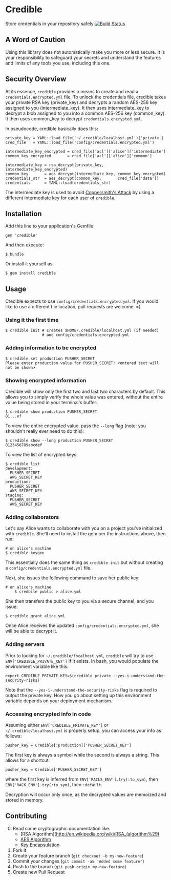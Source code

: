 # Credible

Store credentials in your repository safely
[![Build Status](https://secure.travis-ci.org/listrophy/credible.png?branch=pre-alpha)](http://travis-ci.org/listrophy/credible)

## A Word of Caution

Using this library does not automatically make you more or less secure. It is your responsibility to safeguard your secrets and understand the features and limits of any tools you use, including this one.

## Security Overview

At its essence, `credible` provides a means to create and read a `credentials.encrypted.yml` file. To unlock the credentials file, credible takes your private RSA key (private_key) and decrypts a random AES-256 key assigned to you (intermediate_key). It then uses intermediate_key to decrypt a blob assigned to you into a common AES-256 key (common_key). It then uses common_key to decrypt `credentials.encrypted.yml`.

In pseudocode, credible basically does this:

    private_key = YAML::load_file('~/.credible/localhost.yml')['private']
    cred_file   = YAML::load_file('config/credentials.encrypted.yml')

    intermediate_key_encrypted = cred_file['acl']['alice']['intermediate']
    common_key_encrypted       = cred_file['acl']['alice']['common']

    intermediate_key = rsa_decrypt(private_key,      intermediate_key_encrypted)
    common_key       = aes_decrypt(intermediate_key, common_key_encrypted)
    credentials_str  = aes_decrypt(common_key,       cred_file['data'])
    credentials      = YAML::load(credentials_str)

The intermediate key is used to avoid [Coppersmith's Attack](http://en.wikipedia.org/wiki/Coppersmith's_Attack) by using a different intermediate key for each user of `credible`.

## Installation

Add this line to your application's Gemfile:

    gem 'credible'

And then execute:

    $ bundle

Or install it yourself as:

    $ gem install credible

## Usage

Credible expects to use `config/credentials.encrypted.yml`. If you would like to use a different file location, pull requests are welcome. =)

### Using it the first time

    $ credible init # creates $HOME/.credible/localhost.yml (if needed)
                    # and config/credentials.encrypted.yml

### Adding information to be encrypted

    $ credible set production PUSHER_SECRET
    Please enter production value for PUSHER_SECRET: <entered text will not be shown>

### Showing encrypted information

Credible will show only the first two and last two characters by default. This allows you to simply verify the whole value was entered, without the entire value being stored in your terminal's buffer:

    $ credible show production PUSHER_SECRET
    01...ef

To view the entire encrypted value, pass the `--long` flag (note: you shouldn't really ever need to do this):

    $ credible show --long production PUSHER_SECRET
    0123456789abcdef

To view the list of encrypted keys:

    $ credible list
    development:
      PUSHER_SECRET
      AWS_SECRET_KEY
    production:
      PUSHER_SECRET
      AWS_SECRET_KEY
    staging:
      PUSHER_SECRET
      AWS_SECRET_KEY

### Adding collaborators

Let's say Alice wants to collaborate with you on a project you've initialized with `credible`. She'll need to install the gem per the instructions above, then run:

    # on alice's machine
    $ credible keygen

This essentially does the same thing as `credible init` but without creating a `config/credentials.encrypted.yml` file.

Next, she issues the following command to save her public key:

    # on alice's machine
        $ credbile public > alice.yml

She then transfers the public key to you via a secure channel, and you issue:

    $ credible grant alice.yml

Once Alice receives the updated `config/credentials.encrypted.yml`, she will be able to decrypt it.

### Adding servers

Prior to looking for `~/.credible/localhost.yml`, `credible` will try to use `ENV['CREDIBLE_PRIVATE_KEY']` if it exists. In bash, you would populate the environment variable like this:

    export CREDIBLE_PRIVATE_KEY=$(credible private --yes-i-understand-the-security-risks)

Note that the `--yes-i-understand-the-security-risks` flag is required to output the private key. How you go about setting up this environment variable depends on your deployment mechanism.

### Accessing encrypted info in code

Assuming either `ENV['CREDIBLE_PRIVATE_KEY']` or `~/.credible/localhost.yml` is properly setup, you can access your info as follows:

    pusher_key = Credible[:production]['PUSHER_SECRET_KEY']

The first key is always a symbol while the second is always a string. This allows for a shortcut:

    pusher_key = Credible['PUSHER_SECRET_KEY']

where the first key is inferred from `ENV['RAILS_ENV'].try(:to_sym)`, then `ENV['RACK_ENV'].try(:to_sym)`, then `:default`.

Decryption will occur only once, as the decrypted values are memoized and stored in memory.

## Contributing

0. Read some cryptographic documentation like:
   * [RSA Algorithm](http://en.wikipedia.org/wiki/RSA_(algorithm%29)
   * [AES Algorithm](http://en.wikipedia.org/wiki/Advanced_Encryption_Standard)
   * [Key Encapsulation](http://en.wikipedia.org/wiki/Key_encapsulation)
1. Fork it
2. Create your feature branch (`git checkout -b my-new-feature`)
3. Commit your changes (`git commit -am 'Added some feature'`)
4. Push to the branch (`git push origin my-new-feature`)
5. Create new Pull Request

